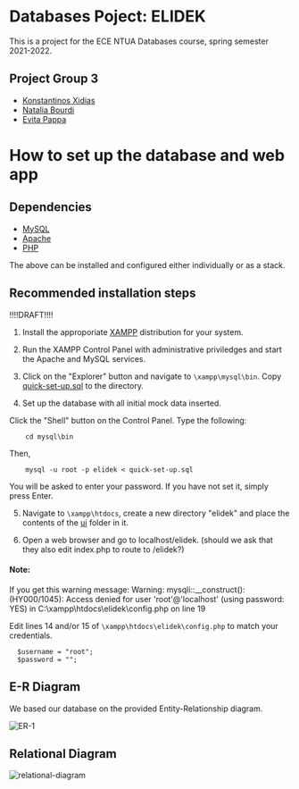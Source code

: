 # Databases Poject: ELIDEK
This is a project for the ECE NTUA Databases course, spring semester 2021-2022.
## Project Group 3

- [Konstantinos Xidias](https://github.com/xidias)
- [Natalia Bourdi](https://github.com/nbourdi)
- [Evita Pappa](https://github.com/evitapp)


# How to set up the database and web app

## Dependencies

- [MySQL](https://www.mysql.com/)
- [Apache](https://httpd.apache.org/)
- [PHP](https://www.php.net/)

The above can be installed and configured either individually or as a stack. 

## Recommended installation steps
!!!!DRAFT!!!!
1. Install the approporiate [XAMPP](https://www.apachefriends.org/download.html) distribution for your system.

2. Run the XAMPP Control Panel with administrative priviledges and start the Apache and MySQL services.

3. Click on the "Explorer" button and navigate to `\xampp\mysql\bin`. Copy [quick-set-up.sql](https://github.com/evitapp/db-3/blob/main/quick-set-up.sql) to the directory.

4. Set up the database with all initial mock data inserted.

  Click the "Shell" button on the Control Panel. Type the following:
  ```
      cd mysql\bin
  ```
  Then,
  ```
      mysql -u root -p elidek < quick-set-up.sql 
  ```
  You will be asked to enter your password. If you have not set it, simply press Enter.

5. Navigate to `\xampp\htdocs`, create a new directory "elidek" and place the contents of the [ui](https://github.com/evitapp/db-3/tree/main/ui) folder in it.

6. Open a web browser and go to localhost/elidek.      (should we ask that they also edit index.php to route to /elidek?)
    
#### Note: 
If you get this warning message:
Warning: mysqli::__construct(): (HY000/1045): Access denied for user 'root'@'localhost' (using password: YES) in C:\xampp\htdocs\elidek\config.php on line 19

Edit lines 14 and/or 15 of `\xampp\htdocs\elidek\config.php` to match your credentials.
```
  $username = "root";
  $password = "";
  ```
  
## E-R Diagram
We based our database on the provided Entity-Relationship diagram.

![ER-1](https://user-images.githubusercontent.com/62358292/167364488-d679b6a8-589a-40bd-bbab-b67a8d6aa3df.png)

## Relational Diagram

![relational-diagram](https://user-images.githubusercontent.com/62358292/171855701-8056b0ec-985a-40ca-83a4-62c9870b2f24.png)


